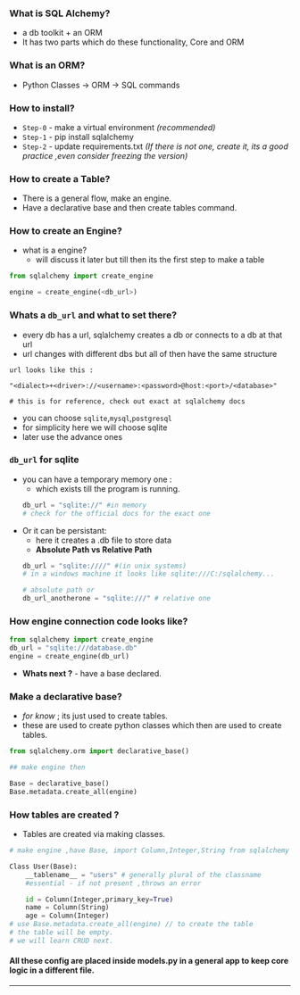 ### What is SQL Alchemy?
- a db toolkit + an ORM 
- It has two parts which do these functionality, Core and ORM

### What is an ORM?
- Python Classes -> ORM -> SQL commands

### How to install?
- `Step-0` - make a virtual environment *(recommended)*
- `Step-1` - pip install sqlalchemy 
- `Step-2` - update requirements.txt *(If there is not one, create it, its a good practice ,even consider freezing the version)*

### How to create a Table?
- There is a general flow, make an engine.
- Have a declarative base and then create tables command.

### How to create an Engine?
- what is a engine? 
    - will discuss it later but till then its the first step to make a table

``` python
from sqlalchemy import create_engine

engine = create_engine(<db_url>)
```
### Whats a `db_url` and what to set there?

- every db has a url, sqlalchemy creates a db or connects to a db at that url
- url changes with different dbs but all of then have the same structure

```text
url looks like this : 

"<dialect>+<driver>://<username>:<password>@host:<port>/<database>"

# this is for reference, check out exact at sqlalchemy docs
```
- you can choose `sqlite`,`mysql`,`postgresql`
- for simplicity here we will choose sqlite
- later use the advance ones

### `db_url` for sqlite
- you can have a temporary memory one :
    - which exists till the program is running.
    ```python
    db_url = "sqlite://" #in memory 
    # check for the official docs for the exact one
    ```
- Or it can be persistant:
    - here it creates a .db file to store data
    - **Absolute Path vs Relative Path** 
    ```python
    db_url = "sqlite:////" #(in unix systems) 
    # in a windows machine it looks like sqlite:///C:/sqlalchemy...
    
    # absolute path or
    db_url_anotherone = "sqlite:///" # relative one
    ```
### How engine connection code looks like?
```python
from sqlalchemy import create_engine
db_url = "sqlite:///database.db"
engine = create_engine(db_url)
```
- **Whats next ?** - have a base declared.

### Make a declarative base?
- *for know* ; its just used to create tables.
- these are used to create python classes which then are used to create tables.

```python
from sqlalchemy.orm import declarative_base()

## make engine then

Base = declarative_base()
Base.metadata.create_all(engine)
```
### How tables are created ?
- Tables are created via making classes.
```python
# make engine ,have Base, import Column,Integer,String from sqlalchemy

Class User(Base):
    __tablename__ = "users" # generally plural of the classname
    #essential - if not present ,throws an error 

    id = Column(Integer,primary_key=True)
    name = Column(String)
    age = Column(Integer)
# use Base.metadata.create_all(engine) // to create the table 
# the table will be empty. 
# we will learn CRUD next.
```
#### All these config are placed inside models.py in a general app to keep core logic in a different file.
---

